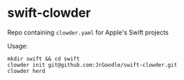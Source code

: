 # swift-clowder
Repo containing `clowder.yaml` for Apple's Swift projects

Usage:
```
mkdir swift && cd swift
clowder init git@github.com:JrGoodle/swift-clowder.git
clowder herd
```

